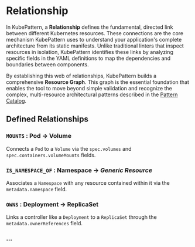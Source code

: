 # Relationship

In KubePattern, a **Relationship** defines the fundamental, directed link between different Kubernetes resources. These connections are the core mechanism KubePattern uses to understand your application's complete architecture from its static manifests. Unlike traditional linters that inspect resources in isolation, KubePattern identifies these links by analyzing specific fields in the YAML definitions to map the dependencies and boundaries between components.

By establishing this web of relationships, KubePattern builds a comprehensive **Resource Graph**. This graph is the essential foundation that enables the tool to move beyond simple validation and recognize the complex, multi-resource architectural patterns described in the [Pattern Catalog](https://github.com/GabrieleGroppo/kubepattern-registry).

## Defined Relationships

### `MOUNTS` : Pod -> Volume

Connects a `Pod` to a `Volume` via the `spec.volumes` and `spec.containers.volumeMounts` fields.

### `IS_NAMESPACE_OF` : Namespace -> *Generic Resource*

Associates a `Namespace` with any resource contained within it via the `metadata.namespace` field.

### `OWNS` : Deployment -> ReplicaSet

Links a controller like a `Deployment` to a `ReplicaSet` through the `metadata.ownerReferences` field.

### ...

